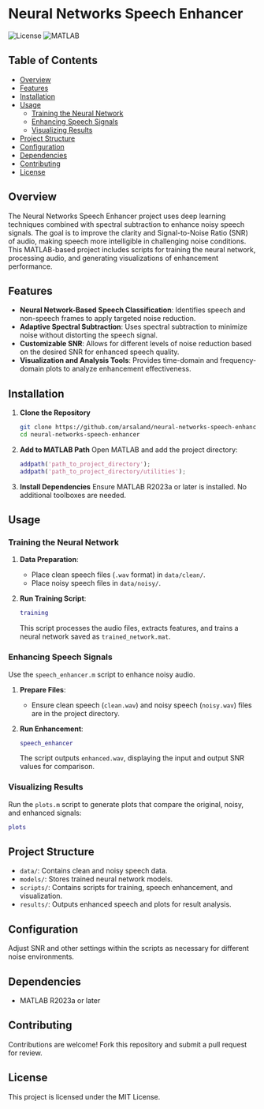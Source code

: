 # Neural Networks Speech Enhancer

![License](https://img.shields.io/badge/license-MIT-blue.svg)
![MATLAB](https://img.shields.io/badge/MATLAB-R2023a-orange.svg)

## Table of Contents
- [Overview](#overview)
- [Features](#features)
- [Installation](#installation)
- [Usage](#usage)
  - [Training the Neural Network](#training-the-neural-network)
  - [Enhancing Speech Signals](#enhancing-speech-signals)
  - [Visualizing Results](#visualizing-results)
- [Project Structure](#project-structure)
- [Configuration](#configuration)
- [Dependencies](#dependencies)
- [Contributing](#contributing)
- [License](#license)

## Overview

The Neural Networks Speech Enhancer project uses deep learning techniques combined with spectral subtraction to enhance noisy speech signals. The goal is to improve the clarity and Signal-to-Noise Ratio (SNR) of audio, making speech more intelligible in challenging noise conditions. This MATLAB-based project includes scripts for training the neural network, processing audio, and generating visualizations of enhancement performance.

## Features

- **Neural Network-Based Speech Classification**: Identifies speech and non-speech frames to apply targeted noise reduction.
- **Adaptive Spectral Subtraction**: Uses spectral subtraction to minimize noise without distorting the speech signal.
- **Customizable SNR**: Allows for different levels of noise reduction based on the desired SNR for enhanced speech quality.
- **Visualization and Analysis Tools**: Provides time-domain and frequency-domain plots to analyze enhancement effectiveness.

## Installation

1. **Clone the Repository**
   ```bash
   git clone https://github.com/arsaland/neural-networks-speech-enhancer.git
   cd neural-networks-speech-enhancer
   ```

2. **Add to MATLAB Path**
   Open MATLAB and add the project directory:
   ```matlab
   addpath('path_to_project_directory');
   addpath('path_to_project_directory/utilities');
   ```

3. **Install Dependencies**
   Ensure MATLAB R2023a or later is installed. No additional toolboxes are needed.

## Usage

### Training the Neural Network

1. **Data Preparation**:
   - Place clean speech files (`.wav` format) in `data/clean/`.
   - Place noisy speech files in `data/noisy/`.

2. **Run Training Script**:
   ```matlab
   training
   ```
   This script processes the audio files, extracts features, and trains a neural network saved as `trained_network.mat`.

### Enhancing Speech Signals

Use the `speech_enhancer.m` script to enhance noisy audio.

1. **Prepare Files**:
   - Ensure clean speech (`clean.wav`) and noisy speech (`noisy.wav`) files are in the project directory.

2. **Run Enhancement**:
   ```matlab
   speech_enhancer
   ```
   The script outputs `enhanced.wav`, displaying the input and output SNR values for comparison.

### Visualizing Results

Run the `plots.m` script to generate plots that compare the original, noisy, and enhanced signals:
```matlab
plots
```

## Project Structure
- `data/`: Contains clean and noisy speech data.
- `models/`: Stores trained neural network models.
- `scripts/`: Contains scripts for training, speech enhancement, and visualization.
- `results/`: Outputs enhanced speech and plots for result analysis.

## Configuration
Adjust SNR and other settings within the scripts as necessary for different noise environments.

## Dependencies
- MATLAB R2023a or later

## Contributing
Contributions are welcome! Fork this repository and submit a pull request for review.

## License
This project is licensed under the MIT License.
